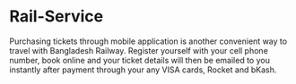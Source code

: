 # Rail-Service
Purchasing tickets through mobile application is another convenient way to travel with Bangladesh Railway. Register yourself with your cell phone number, book online and your ticket details will then be emailed to you instantly after payment through your any VISA cards, Rocket and bKash.
